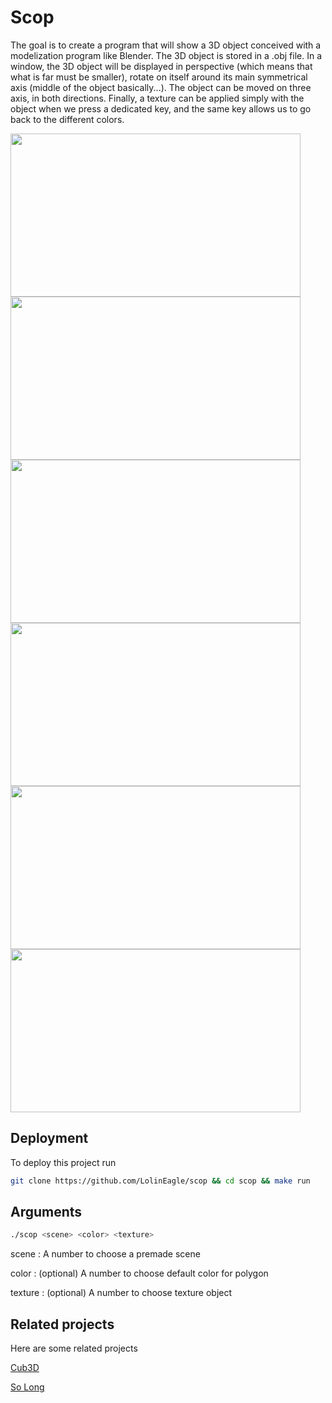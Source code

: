# Scop
The goal is to create a program that will show a 3D object conceived with a modelization program like Blender. The 3D object is stored in a .obj file. In a window, the 3D object will be displayed in perspective (which means that what is far must be smaller), rotate on itself around its main symmetrical axis (middle of the object basically...). The object can be moved on three axis, in both directions. Finally, a texture can be applied simply with the object when we press a dedicated key, and the same key allows us to go back to the different colors.

<img src="https://github.com/user-attachments/assets/3a1b1716-789d-4671-83aa-32c4303b7d25" width="464" height="261"/>
<img src="https://github.com/user-attachments/assets/73dc89d7-c726-4c43-bdda-d18c6c1cec50" width="464" height="261"/>
<img src="https://github.com/user-attachments/assets/181679cd-2cf9-449b-9ac5-090934edde16" width="464" height="261"/>
<img src="https://github.com/user-attachments/assets/f3bc97c7-da17-4e19-9137-c3a9a79ff6ef" width="464" height="261"/>
<img src="https://github.com/user-attachments/assets/362c8eaf-8cc6-41da-9097-84ccd7ab9b49" width="464" height="261"/>
<img src="https://github.com/user-attachments/assets/cdef6286-8273-4e19-9e8c-3e08ea5f29f1" width="464" height="261"/>

## Deployment
To deploy this project run
```bash
git clone https://github.com/LolinEagle/scop && cd scop && make run
```

## Arguments
```bash
./scop <scene> <color> <texture>
```
scene : A number to choose a premade scene

color : (optional) A number to choose default color for polygon

texture : (optional) A number to choose texture object

## Related projects
Here are some related projects

[Cub3D](https://github.com/LolinEagle/Cub3D)

[So Long](https://github.com/LolinEagle/so_long)
